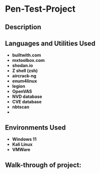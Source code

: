 # Pen-Test-Project

## Description

## Languages and Utilities Used

- **builtwith.com**
- **mxtoolbox.com**
- **shodan.io**
- **Z shell (zsh)**
- **aircrack-ng**
- **enum4linux**
- **legion**
- **OpenVAS**
- **NVD database**
- **CVE database**
- **nbtscan**
- 

## Environments Used

- **Windows 11**
- **Kali Linux**
- **VMWare**

## Walk-through of project:
